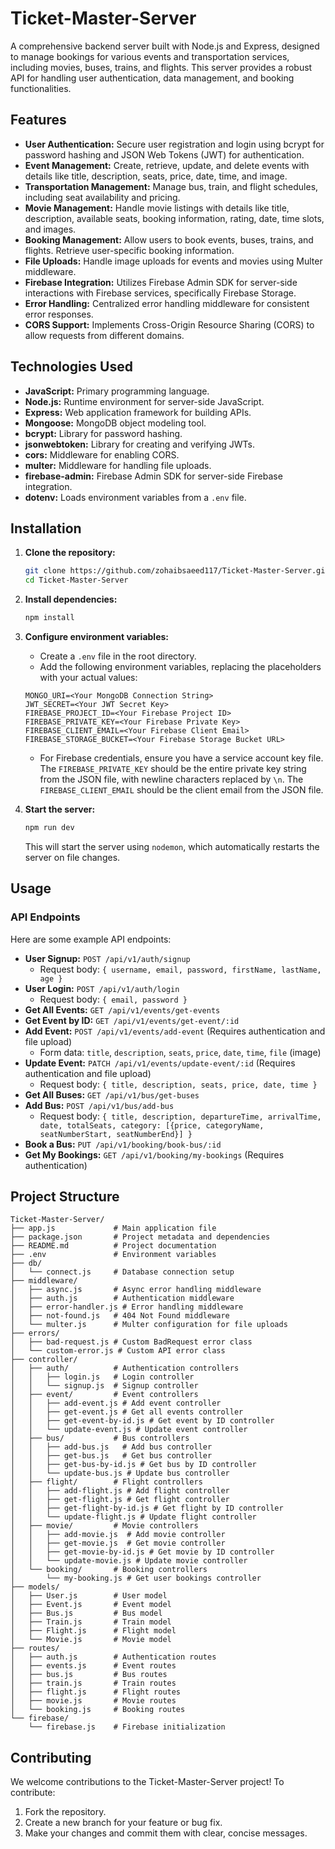 # Ticket-Master-Server

A comprehensive backend server built with Node.js and Express, designed to manage bookings for various events and transportation services, including movies, buses, trains, and flights. This server provides a robust API for handling user authentication, data management, and booking functionalities.

## Features

*   **User Authentication:** Secure user registration and login using bcrypt for password hashing and JSON Web Tokens (JWT) for authentication.
*   **Event Management:** Create, retrieve, update, and delete events with details like title, description, seats, price, date, time, and image.
*   **Transportation Management:** Manage bus, train, and flight schedules, including seat availability and pricing.
*   **Movie Management:** Handle movie listings with details like title, description, available seats, booking information, rating, date, time slots, and images.
*   **Booking Management:** Allow users to book events, buses, trains, and flights. Retrieve user-specific booking information.
*   **File Uploads:** Handle image uploads for events and movies using Multer middleware.
*   **Firebase Integration:** Utilizes Firebase Admin SDK for server-side interactions with Firebase services, specifically Firebase Storage.
*   **Error Handling:** Centralized error handling middleware for consistent error responses.
*   **CORS Support:** Implements Cross-Origin Resource Sharing (CORS) to allow requests from different domains.

## Technologies Used

*   **JavaScript:** Primary programming language.
*   **Node.js:** Runtime environment for server-side JavaScript.
*   **Express:** Web application framework for building APIs.
*   **Mongoose:** MongoDB object modeling tool.
*   **bcrypt:** Library for password hashing.
*   **jsonwebtoken:** Library for creating and verifying JWTs.
*   **cors:** Middleware for enabling CORS.
*   **multer:** Middleware for handling file uploads.
*   **firebase-admin:** Firebase Admin SDK for server-side Firebase integration.
*   **dotenv:** Loads environment variables from a `.env` file.

## Installation

1.  **Clone the repository:**

    ```bash
    git clone https://github.com/zohaibsaeed117/Ticket-Master-Server.git
    cd Ticket-Master-Server
    ```

2.  **Install dependencies:**

    ```bash
    npm install
    ```

3.  **Configure environment variables:**

    *   Create a `.env` file in the root directory.
    *   Add the following environment variables, replacing the placeholders with your actual values:

    ```
    MONGO_URI=<Your MongoDB Connection String>
    JWT_SECRET=<Your JWT Secret Key>
    FIREBASE_PROJECT_ID=<Your Firebase Project ID>
    FIREBASE_PRIVATE_KEY=<Your Firebase Private Key>
    FIREBASE_CLIENT_EMAIL=<Your Firebase Client Email>
    FIREBASE_STORAGE_BUCKET=<Your Firebase Storage Bucket URL>
    ```

    *   For Firebase credentials, ensure you have a service account key file.  The `FIREBASE_PRIVATE_KEY` should be the entire private key string from the JSON file, with newline characters replaced by `\n`.  The `FIREBASE_CLIENT_EMAIL` should be the client email from the JSON file.

4.  **Start the server:**

    ```bash
    npm run dev
    ```

    This will start the server using `nodemon`, which automatically restarts the server on file changes.

## Usage

### API Endpoints

Here are some example API endpoints:

*   **User Signup:** `POST /api/v1/auth/signup`
    *   Request body: `{ username, email, password, firstName, lastName, age }`
*   **User Login:** `POST /api/v1/auth/login`
    *   Request body: `{ email, password }`
*   **Get All Events:** `GET /api/v1/events/get-events`
*   **Get Event by ID:** `GET /api/v1/events/get-event/:id`
*   **Add Event:** `POST /api/v1/events/add-event` (Requires authentication and file upload)
    *   Form data: `title`, `description`, `seats`, `price`, `date`, `time`, `file` (image)
*   **Update Event:** `PATCH /api/v1/events/update-event/:id` (Requires authentication and file upload)
    *   Request body: `{ title, description, seats, price, date, time }`
*   **Get All Buses:** `GET /api/v1/bus/get-buses`
*   **Add Bus:** `POST /api/v1/bus/add-bus`
    *   Request body: `{ title, description, departureTime, arrivalTime, date, totalSeats, category: [{price, categoryName, seatNumberStart, seatNumberEnd}] }`
*   **Book a Bus:** `PUT /api/v1/booking/book-bus/:id`
*   **Get My Bookings:** `GET /api/v1/booking/my-bookings` (Requires authentication)

## Project Structure

```
Ticket-Master-Server/
├── app.js             # Main application file
├── package.json       # Project metadata and dependencies
├── README.md          # Project documentation
├── .env               # Environment variables
├── db/
│   └── connect.js     # Database connection setup
├── middleware/
│   ├── async.js       # Async error handling middleware
│   ├── auth.js        # Authentication middleware
│   ├── error-handler.js # Error handling middleware
│   ├── not-found.js   # 404 Not Found middleware
│   └── multer.js      # Multer configuration for file uploads
├── errors/
│   ├── bad-request.js # Custom BadRequest error class
│   └── custom-error.js # Custom API error class
├── controller/
│   ├── auth/          # Authentication controllers
│   │   ├── login.js   # Login controller
│   │   └── signup.js  # Signup controller
│   ├── event/         # Event controllers
│   │   ├── add-event.js # Add event controller
│   │   ├── get-event.js # Get all events controller
│   │   ├── get-event-by-id.js # Get event by ID controller
│   │   └── update-event.js # Update event controller
│   ├── bus/           # Bus controllers
│   │   ├── add-bus.js   # Add bus controller
│   │   ├── get-bus.js   # Get bus controller
│   │   ├── get-bus-by-id.js # Get bus by ID controller
│   │   └── update-bus.js # Update bus controller
│   ├── flight/        # Flight controllers
│   │   ├── add-flight.js # Add flight controller
│   │   ├── get-flight.js # Get flight controller
│   │   ├── get-flight-by-id.js # Get flight by ID controller
│   │   └── update-flight.js # Update flight controller
│   ├── movie/         # Movie controllers
│   │   ├── add-movie.js  # Add movie controller
│   │   ├── get-movie.js  # Get movie controller
│   │   ├── get-movie-by-id.js # Get movie by ID controller
│   │   └── update-movie.js # Update movie controller
│   └── booking/       # Booking controllers
│       └── my-booking.js # Get user bookings controller
├── models/
│   ├── User.js        # User model
│   ├── Event.js       # Event model
│   ├── Bus.js         # Bus model
│   ├── Train.js       # Train model
│   ├── Flight.js      # Flight model
│   └── Movie.js       # Movie model
├── routes/
│   ├── auth.js        # Authentication routes
│   ├── events.js      # Event routes
│   ├── bus.js         # Bus routes
│   ├── train.js       # Train routes
│   ├── flight.js      # Flight routes
│   ├── movie.js       # Movie routes
│   └── booking.js     # Booking routes
└── firebase/
    └── firebase.js    # Firebase initialization
```

## Contributing

We welcome contributions to the Ticket-Master-Server project! To contribute:

1.  Fork the repository.
2.  Create a new branch for your feature or bug fix.
3.  Make your changes and commit them with clear, concise messages.
